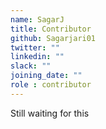 ```yaml
---
name: SagarJ
title: Contributor
github: Sagarjari01
twitter: ""
linkedin: ""
slack: ""
joining_date: ""
role : contributor
---
```


Still waiting for this
